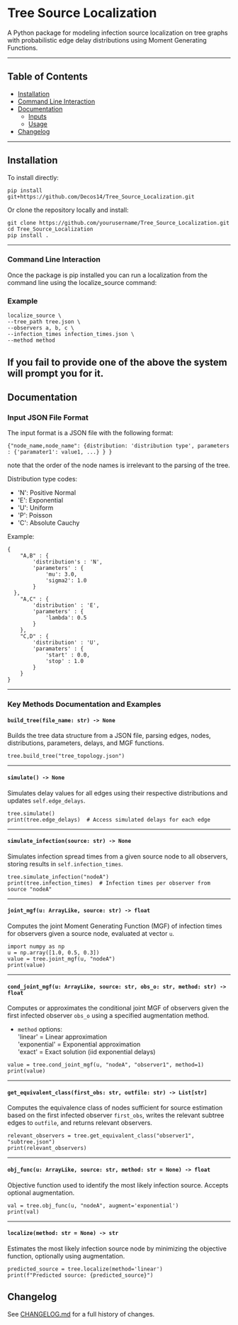 # Tree Source Localization

A Python package for modeling infection source localization on tree graphs with probabilistic edge delay distributions using Moment Generating Functions.

---
## Table of Contents

- [Installation](#installation)
- [Command Line Interaction](#cli)
- [Documentation](#documentation)
  - [Inputs](#input-json-file-format)
  - [Usage](#key-methods-documentation-and-examples)
- [Changelog](#changelog)

---
## Installation
To install directly:
   ```
   pip install git+https://github.com/Decos14/Tree_Source_Localization.git
   ```
Or clone the repository locally and install:

   ```
   git clone https://github.com/yourusername/Tree_Source_Localization.git
   cd Tree_Source_Localization
   pip install .
   ```
---
### Command Line Interaction
Once the package is pip installed you can run a localization from the command line using the localize_source command:
### Example
```
localize_source \
--tree_path tree.json \
--observers a, b, c \
--infection_times infection_times.json \
--method method
```
If you fail to provide one of the above the system will prompt you for it.
---
## Documentation
### Input JSON File Format
The input format is a JSON file with the following format:
```
{"node_name,node_name": {distribution: 'distribution type', parameters : {'paramater1': value1, ...} } }
```
note that the order of the node names is irrelevant to the parsing of the tree.

Distribution type codes:

- 'N': Positive Normal  
- 'E': Exponential  
- 'U': Uniform  
- 'P': Poisson  
- 'C': Absolute Cauchy

Example:
```
{
    "A,B" : {
        'distribution's : 'N',
        'parameters' : {
            'mu': 3.0,
            'sigma2': 1.0
        }
  },
    "A,C" : {
        'distribution' : 'E',
        'parameters' : {
            'lambda': 0.5
        }
    },
    "C,D" : {
        'distribution' : 'U',
        'paramaters' : {
            'start' : 0.0,
            'stop' : 1.0
        }
    }
}
```
---

### Key Methods Documentation and Examples

#### `build_tree(file_name: str) -> None`

Builds the tree data structure from a JSON file, parsing edges, nodes, distributions, parameters, delays, and MGF functions.

```
tree.build_tree("tree_topology.json")
```

---

#### `simulate() -> None`

Simulates delay values for all edges using their respective distributions and updates `self.edge_delays`.

```
tree.simulate()
print(tree.edge_delays)  # Access simulated delays for each edge
```

---

#### `simulate_infection(source: str) -> None`

Simulates infection spread times from a given source node to all observers, storing results in `self.infection_times`.

```
tree.simulate_infection("nodeA")
print(tree.infection_times)  # Infection times per observer from source "nodeA"
```

---

#### `joint_mgf(u: ArrayLike, source: str) -> float`

Computes the joint Moment Generating Function (MGF) of infection times for observers given a source node, evaluated at vector `u`.

```
import numpy as np
u = np.array([1.0, 0.5, 0.3])
value = tree.joint_mgf(u, "nodeA")
print(value)
```

---

#### `cond_joint_mgf(u: ArrayLike, source: str, obs_o: str, method: str) -> float`

Computes or approximates the conditional joint MGF of observers given the first infected observer `obs_o` using a specified augmentation method.

- `method` options:  
  'linear' = Linear approximation  
  'exponential' = Exponential approximation  
  'exact' = Exact solution (iid exponential delays)

```
value = tree.cond_joint_mgf(u, "nodeA", "observer1", method=1)
print(value)
```

---

#### `get_equivalent_class(first_obs: str, outfile: str) -> List[str]`

Computes the equivalence class of nodes sufficient for source estimation based on the first infected observer `first_obs`, writes the relevant subtree edges to `outfile`, and returns relevant observers.

```
relevant_observers = tree.get_equivalent_class("observer1", "subtree.json")
print(relevant_observers)
```

---

#### `obj_func(u: ArrayLike, source: str, method: str = None) -> float`

Objective function used to identify the most likely infection source. Accepts optional augmentation.

```
val = tree.obj_func(u, "nodeA", augment='exponential')
print(val)
```

---

#### `localize(method: str = None) -> str`

Estimates the most likely infection source node by minimizing the objective function, optionally using augmentation.

```
predicted_source = tree.localize(method='linear')
print(f"Predicted source: {predicted_source}")
```

## Changelog

See [CHANGELOG.md](./CHANGELOG.md) for a full history of changes.
